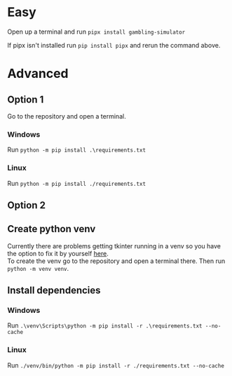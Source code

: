 # Easy
Open up a terminal and run ```pipx install gambling-simulator```

If pipx isn't installed run ```pip install pipx``` and rerun the command above.

# Advanced
## Option 1
Go to the repository and open a terminal.
### Windows
Run ```python -m pip install .\requirements.txt```

### Linux
Run ```python -m pip install ./requirements.txt```

## Option 2
## Create python venv
Currently there are problems getting tkinter running in a venv so you have the option to fix it by yourself [here](https://stackoverflow.com/questions/15884075/tkinter-in-a-virtualenv). <br>
To create the venv go to the repository and open a terminal there. Then run ```python -m venv venv```.

## Install dependencies
### Windows
Run ```.\venv\Scripts\python -m pip install -r .\requirements.txt --no-cache```

### Linux
Run ```./venv/bin/python -m pip install -r ./requirements.txt --no-cache```
